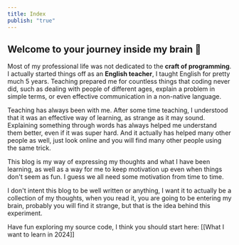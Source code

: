 ```yaml
---
title: Index
publish: "true"
---
```

## Welcome to your journey inside my brain  🧠

Most of my professional life was not dedicated to the **craft of programming**. I actually started things off as an **English teacher**, I taught English for pretty much 5 years. Teaching prepared me for countless things that coding never did, such as dealing with people of different ages, explain a problem in simple terms, or even effective communication in a non-native language.

Teaching has always been with me. After some time teaching, I understood that it was an effective way of learning, as strange as it may sound. Explaining something through words has always helped me understand them better, even if it was super hard. And it actually has helped many other people as well, just look online and you will find many other people using the same trick.

This blog is my way of expressing my thoughts and what I have been learning, as well as a way for me to keep motivation up even when things don't seem as fun. I guess we all need some motivation from time to time.

I don't intent this blog to be well written or anything, I want it to actually be a collection of my thoughts, when you read it, you are going to be entering my brain, probably you will find it strange, but that is the idea behind this experiment.

Have fun exploring my source code, I think you should start here:
[[What I want to learn in 2024]]